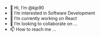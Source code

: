 - 👋 Hi, I’m @kjp90
- 👀 I’m interested in Software Development
- 🌱 I’m currently working on React
- 💞️ I’m looking to collaborate on ...
- 📫 How to reach me ...

<!---
kjp90/kjp90 is a ✨ special ✨ repository because its `README.md` (this file) appears on your GitHub profile.
You can click the Preview link to take a look at your changes.
--->
